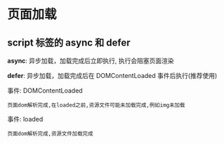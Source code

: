 # 页面加载

## script 标签的 async 和 defer
**async**: 异步加载，加载完成后立即执行, 执行会阻塞页面渲染

**defer**: 异步加载，加载完成后在 DOMContentLoaded 事件后执行(推荐使用)

事件: DOMContentLoaded

    页面dom解析完成,在loaded之前,资源文件可能未加载完成,例如img未加载

事件: loaded

    页面dom解析完成,资源文件加载完成
